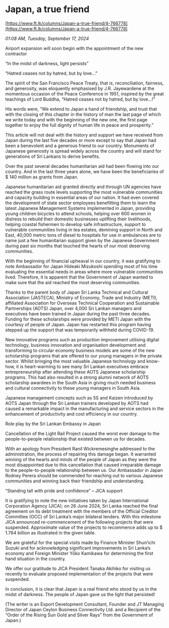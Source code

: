 # Japan, a true friend

[https://www.ft.lk/columns/Japan-a-true-friend/4-766778](https://www.ft.lk/columns/Japan-a-true-friend/4-766778)

*01:08 AM, Tuesday, September 17, 2024*

Airport expansion will soon begin with the appointment of the new contractor

“In the midst of darkness, light persists”

“Hatred ceases not by hatred, but by love…”

The spirit of the San Francisco Peace Treaty, that is, reconciliation, fairness, and generosity, was eloquently emphasised by J.R. Jayewardene at the momentous occasion of the Peace Conference in 1951, inspired by the great teachings of Lord Buddha, “Hatred ceases not by hatred, but by love…!”

His words were, “We extend to Japan a hand of friendship, and trust that with the closing of this chapter in the history of man the last page of which we write today and with the beginning of the new one, the first page together to enjoy the full dignity of human life in peace and prosperity.”

This article will not deal with the history and support we have received from Japan during the last five decades or more except to say that Japan had been a benevolent and a generous friend to our country. Monuments of Japanese generosity is spread widely across the country and will stand for generations of Sri Lankans to derive benefits.

Over the past several decades humanitarian aid had been flowing into our country. And in the last three years alone, we have been the beneficiaries of $ 140 million as grants from Japan.

Japanese humanitarian aid granted directly and through UN agencies have reached the grass route levels supporting the most vulnerable communities and capacity building in essential areas of our nation. It had even covered the development of state sector employees benefitting them to learn the latest Japanese Management Systems implemented in Japan, providing young children bicycles to attend schools, helping over 600 women in distress to rebuild their domestic businesses uplifting their livelihoods, helping coastal fishermen to develop safe infrastructure, support to vulnerable communities living in tea estates, demining support in North and East, 40,000 metric tons of diesel to hospitals for use in ambulances are to name just a few humanitarian support given by the Japanese Government during past six months that touched the hearts of our most deserving communities.

With the beginning of financial upheaval in our country, it was gratifying to note Ambassador for Japan Hideaki Mizukoshi spending most of his time evaluating the essential needs in areas where more vulnerable communities lived. Therefore, it is apparent that the Government of Japan wanted to make sure that the aid reached the most deserving communities.

Thanks to the parent body of Japan Sri Lanka Technical and Cultural Association (JASTECA), Ministry of Economy, Trade and Industry (METI), affiliated Association for Overseas Technical Cooperation and Sustainable Partnerships (AOTS) Japan, over 4,000 Sri Lankan managers and executives have been trained in Japan during the past three decades. Funding for these scholarships were provided by METI Japan with the courtesy of people of Japan. Japan has restarted this program having stepped up the support that was temporarily withheld during COVID-19.

New innovative programs such as production improvement utilising digital technology, business innovation and organisation development and transforming to circular economy business models are some of the new scholarship programs that are offered to our young managers in the private sector. Whilst bringing the most valuable Japanese technology and know-how, it is heart-warming to see many Sri Lankan executives embrace entrepreneurship after attending these AOTS Japanese scholarship programs. This had also resulted in a strong alumni network of AOTS scholarship awardees in the South Asia in giving much needed business and cultural connectivity to these young managers in South Asia.

Japanese management concepts such as 5S and Kaizen introduced by AOTS Japan through the Sri Lankan trainers developed by AOTS had caused a remarkable impact in the manufacturing and service sectors in the enhancement of productivity and cost efficiency in our country.

Role play by the Sri Lankan Embassy in Japan

Cancellation of the Light Rail Project caused the worst ever damage to the people-to-people relationship that existed between us for decades.

With an apology from President Ranil Wickremesinghe addressed to the administration, the process of repairing this damage began. It warranted winning of the hearts and minds of the people of Japan as they were the most disappointed due to this cancellation that caused irreparable damage to the people-to-people relationship between us. Our Ambassador in Japan Rodney Perera should be commended for reaching out to various Japanese communities and winning back their friendship and understanding.

“Standing tall with pride and confidence” – JICA support

It is gratifying to note the new initiatives taken by Japan International Corporation Agency (JICA); on 26 June 2024, Sri Lanka reached the final agreement on its debt treatment with the members of the Official Creditor Committee (OCC) of Sri Lanka’s major bilateral lenders. With this milestone JICA announced re-commencement of the following projects that were suspended. Approximate value of the projects to recommence adds up to $ 1.764 billion as illustrated in the given table.

We are grateful for the special visits made by Finance Minister Shun’ichi Suzuki and for acknowledging significant improvements in Sri Lanka’s economy and Foreign Minister Yōko Kamikawa for determining the first hand situation in the country.

We offer our gratitude to JICA President Tanaka Akihiko for visiting us recently to evaluate proposed implementation of the projects that were suspended.

In conclusion, it is clear that Japan is a real friend who stood by us in the midst of darkness. The people of Japan gave us the light that persisted!

(The writer is an Export Development Consultant, Founder and JT Managing Director of Japan Ceylon Business Connectivity Ltd. and a Recipient of the “Order of the Rising Sun Gold and Silver Rays” from the Government of Japan.)

